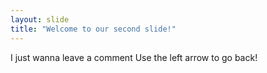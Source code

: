 ```yaml
---
layout: slide
title: "Welcome to our second slide!"
---
```

I just wanna leave a comment
Use the left arrow to go back!
